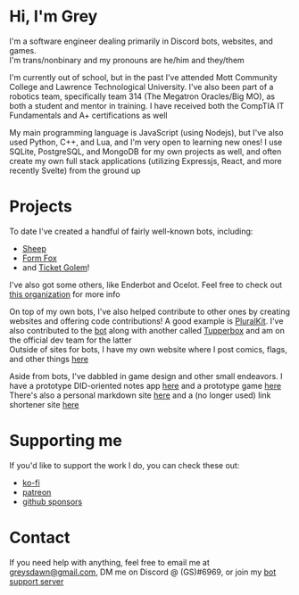# Hi, I'm Grey
I'm a software engineer dealing primarily in Discord bots, websites, and games.  
I'm trans/nonbinary and my pronouns are he/him and they/them

I'm currently out of school, but in the past I've attended Mott Community College and Lawrence Technological University. I've also been part of a robotics team, specifically team 314 (The Megatron Oracles/Big MO), as both a student and mentor in training. I have received both the CompTIA IT Fundamentals and A+ certifications as well

My main programming language is JavaScript (using Nodejs), but I've also used Python, C++, and Lua, and I'm very open to learning new ones! I use SQLite, PostgreSQL, and MongoDB for my own projects as well, and often create my own full stack applications (utilizing Expressjs, React, and more recently Svelte) from the ground up

# Projects

To date I've created a handful of fairly well-known bots, including:
- [Sheep](https://github.com/greys-bots/sheep)
- [Form Fox](https://github.com/greys-bots/form-fox)
- and [Ticket Golem](https://github.com/greys-bots/ticket-golem)!

I've also got some others, like Enderbot and Ocelot. Feel free to check out [this organization](https://github.com/greys-bots) for more info

On top of my own bots, I've also helped contribute to other ones by creating websites and offering code contributions! A good example is [PluralKit](https://github.com/greysdawn/pluralkit-web). I've also contributed to the [bot](https://github.com/xSke/Pluralkit) along with another called [Tupperbox](https://github.com/Tupperbox/TupperboxLegacy) and am on the official dev team for the latter  
Outside of sites for bots, I have my own website where I post comics, flags, and other things [here](https://greysdawn.com)

Aside from bots, I've dabbled in game design and other small endeavors. I have a prototype DID-oriented notes app [here](https://github.com/greysdawn/syscomm) and a prototype game [here](https://github.com/greysdawn/anima-ptt)  
There's also a personal markdown site [here](https://github.com/greysdawn/md-bin) and a (no longer used) link shortener site [here](https://github.com/greysdawn/linkcutter)

# Supporting me
If you'd like to support the work I do, you can check these out:
- [ko-fi](https://ko-fi.com/greysdawn)
- [patreon](https://patreon.com/greysdawn)
- [github sponsors](https://github.com/sponsors/greysdawn)

# Contact
If you need help with anything, feel free to email me at greysdawn@gmail.com, DM me on Discord @ (GS)#6969, or join my [bot support server](https://discord.gg/EvDmXGt)
